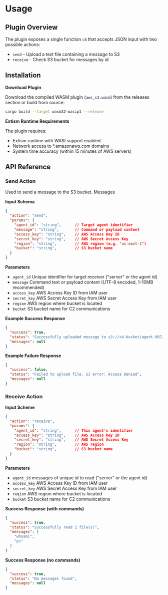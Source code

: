 # Usage

## Plugin Overview

The plugin exposes a single function `c4` that accepts JSON input with two possible actions:

* `send` - Upload a text file containing a *message* to S3
* `receive` - Check S3 bucket for messages by id

## Installation

**Download Plugin**

Download the compiled WASM plugin (`aws_s3.wasm`) from the releases section or build from source:

```bash
cargo build --target wasm32-wasip1 --release
```

**Extism Runtime Requirements**

The plugin requires:

* Extism runtime with WASI support enabled
* Network access to *.amazonaws.com domains
* System time accuracy (within 15 minutes of AWS servers)


## API Reference

### Send Action

Used to send a message to the S3 bucket. Messages 

**Input Schema**

```json
{
  "action": "send",
  "params": {
    "agent_id": "string",      // Target agent identifier
    "message": "string",       // Command or payload content  
    "access_key": "string",    // AWS Access Key ID
    "secret_key": "string",    // AWS Secret Access Key
    "region": "string",        // AWS region (e.g. "us-east-1")
    "bucket": "string",        // S3 bucket name
  }
}
```

**Parameters**

* `agent_id` Unique identifier for target receiver ("server" or the agent id)
* `message` Command text or payload content (UTF-8 encoded, 1-10MB recommended)
* `access_key` AWS Access Key ID from IAM user
* `secret_key` AWS Secret Access Key from IAM user
* `region` AWS region where bucket is located
* `bucket` S3 bucket name for C2 communications

**Example Success Response**

```json
{
  "success": true,
  "status": "Successfully uploaded message to s3://c4-bucket/agent-007/1751313612345678900.txt",
  "messages": null
}
```

**Example Failure Response**

```json
{
  "success": false,
  "status": "Failed to upload file. S3 error: Access Denied",
  "messages": null
}
```

### Receive Action

**Input Scheme**

```json
{
  "action": "receive", 
  "params": {
    "agent_id": "string",      // This agent's identifier
    "access_key": "string",    // AWS Access Key ID
    "secret_key": "string",    // AWS Secret Access Key
    "region": "string",        // AWS region
    "bucket": "string",        // S3 bucket name
  }
}
```

**Parameters**

* `agent_id` messages of unique id to read ("server" or the agent id)
* `access_key` AWS Access Key ID from IAM user
* `secret_key` AWS Secret Access Key from IAM user
* `region` AWS region where bucket is located
* `bucket` S3 bucket name for C2 communications

**Success Response (with commands)**

```json
{
  "success": true,
  "status": "Successfully read 2 file(s)",
  "messages": [
    "whoami",
    "ps"
  ]
}
```

**Success Response (no commands)**

```json
{
  "success": true,
  "status": "No messages found",
  "messages": null
}
```